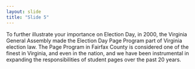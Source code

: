```yaml
---
layout: slide
title: "Slide 5"
---
```


To further illustrate your importance on Election Day, in 2000, the Virginia General Assembly made the Election Day Page Program part of Virginia election law. The Page Program in Fairfax County is considered one of the finest in Virginia, and even in the nation, and we have been instrumental in expanding the responsibilities of student pages over the past 20 years.